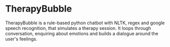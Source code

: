 # TherapyBubble

TherapyBubble is a rule-based python chatbot with NLTK, regex and google speech recognition, that simulates a therapy session. It loops through conversation, enquiring about emotions and builds a dialogue around the user's feelings.

